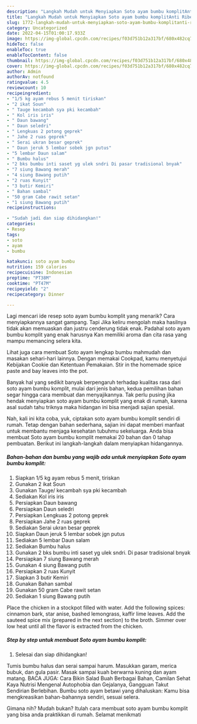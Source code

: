 ```yaml
---
description: "Langkah Mudah untuk Menyiapkan Soto ayam bumbu komplitAnti Ribet"
title: "Langkah Mudah untuk Menyiapkan Soto ayam bumbu komplitAnti Ribet"
slug: 1772-langkah-mudah-untuk-menyiapkan-soto-ayam-bumbu-komplitanti-ribet
category: Uncategorized
date: 2022-04-15T01:00:17.933Z
image: https://img-global.cpcdn.com/recipes/f03d751b12a317bf/680x482cq70/soto-ayam-bumbu-komplit-foto-resep-utama.jpg
hideToc: false
enableToc: true
enableTocContent: false
thumbnail: https://img-global.cpcdn.com/recipes/f03d751b12a317bf/680x482cq70/soto-ayam-bumbu-komplit-foto-resep-utama.jpg
cover: https://img-global.cpcdn.com/recipes/f03d751b12a317bf/680x482cq70/soto-ayam-bumbu-komplit-foto-resep-utama.jpg
author: Admin
authorAv: notfound
ratingvalue: 4.5
reviewcount: 10
recipeingredient:
- "1/5 kg ayam rebus 5 menit tiriskan"
- "2 ikat Soun"
- " Tauge kecambah sya pki kecambah"
- " Kol iris iris"
- " Daun bawang"
- " Daun seledri"
- " Lengkuas 2 potong geprek"
- " Jahe 2 ruas geprek"
- " Serai ukran besar geprek"
- " Daun jeruk 5 lembar sobek jgn putus"
- "5 lembar Daun salam"
- " Bumbu halus"
- "2 bks bumbu inti saset yg ulek sndri Di pasar tradisional bnyak"
- "7 siung Bawang merah"
- "4 siung Bawang putih"
- "2 ruas Kunyit"
- "3 butir Kemiri"
- " Bahan sambal"
- "50 gram Cabe rawit setan"
- "1 siung Bawang putih"
recipeinstructions:

- "Sudah jadi dan siap dihidangkan!"
categories:
- Resep
tags:
- soto
- ayam
- bumbu

katakunci: soto ayam bumbu 
nutrition: 159 calories
recipecuisine: Indonesian
preptime: "PT38M"
cooktime: "PT47M"
recipeyield: "2"
recipecategory: Dinner

---
```



Lagi mencari ide resep soto ayam bumbu komplit yang menarik? Cara menyiapkannya sangat gampang. Tapi Jika keliru mengolah maka hasilnya tidak akan memuaskan dan justru cenderung tidak enak. Padahal soto ayam bumbu komplit yang enak harusnya Kan memiliki aroma dan cita rasa yang mampu memancing selera kita.


Lihat juga cara membuat Soto ayam lengkap bumbu mahmudah dan masakan sehari-hari lainnya. Dengan memakai Cookpad, kamu menyetujui Kebijakan Cookie dan Ketentuan Pemakaian. Stir in the homemade spice paste and bay leaves into the pot.

Banyak hal yang sedikit banyak berpengaruh terhadap kualitas rasa dari soto ayam bumbu komplit, mulai dari jenis bahan, kedua pemilihan bahan segar hingga cara membuat dan menyajikannya. Tak perlu pusing jika hendak menyiapkan soto ayam bumbu komplit yang enak di rumah, karena asal sudah tahu triknya maka hidangan ini bisa menjadi sajian spesial.


Nah, kali ini kita coba, yuk, ciptakan soto ayam bumbu komplit sendiri di rumah. Tetap dengan bahan sederhana, sajian ini dapat memberi manfaat untuk membantu menjaga kesehatan tubuhmu sekeluarga. Anda bisa membuat Soto ayam bumbu komplit memakai 20 bahan dan 0 tahap pembuatan. Berikut ini langkah-langkah dalam menyiapkan hidangannya.

<!--inarticleads1-->

##### Bahan-bahan dan bumbu yang wajib ada untuk menyiapkan Soto ayam bumbu komplit:

1. Siapkan 1/5 kg ayam rebus 5 menit, tiriskan
1. Gunakan 2 ikat Soun
1. Gunakan  Tauge/ kecambah sya pki kecambah
1. Sediakan  Kol iris iris
1. Persiapkan  Daun bawang
1. Persiapkan  Daun seledri
1. Persiapkan  Lengkuas 2 potong geprek
1. Persiapkan  Jahe 2 ruas geprek
1. Sediakan  Serai ukran besar geprek
1. Siapkan  Daun jeruk 5 lembar sobek jgn putus
1. Sediakan 5 lembar Daun salam
1. Sediakan  Bumbu halus
1. Gunakan 2 bks bumbu inti saset yg ulek sndri. Di pasar tradisional bnyak
1. Persiapkan 7 siung Bawang merah
1. Gunakan 4 siung Bawang putih
1. Persiapkan 2 ruas Kunyit
1. Siapkan 3 butir Kemiri
1. Gunakan  Bahan sambal
1. Gunakan 50 gram Cabe rawit setan
1. Sediakan 1 siung Bawang putih


Place the chicken in a stockpot filled with water. Add the following spices: cinnamon bark, star anise, bashed lemongrass, kaffir lime leaves. Add the sauteed spice mix (prepared in the next section) to the broth. Simmer over low heat until all the flavor is extracted from the chicken. 

<!--inarticleads2-->

##### Step by step untuk membuat Soto ayam bumbu komplit:


1. Selesai dan siap dihidangkan!

Tumis bumbu halus dan serai sampai harum. Masukkan garam, merica bubuk, dan gula pasir. Masak sampai kuah berwarna kuning dan ayam matang. BACA JUGA: Cara Bikin Salad Buah Berbagai Bahan, Camilan Sehat Kaya Nutrisi Mengenal Autophobia dan Gejalanya, Gangguan Takut Sendirian Berlebihan. Bumbu soto ayam betawi yang dihaluskan: Kamu bisa mengkreasikan bahan-bahannya sendiri, sesuai selera. 

Gimana nih? Mudah bukan? Itulah cara membuat soto ayam bumbu komplit yang bisa anda praktikkan di rumah. Selamat menikmati

